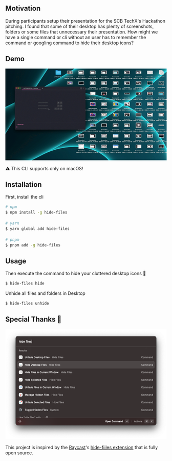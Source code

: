## Motivation

During participants setup their presentation for the SCB TechX's Hackathon pitching. I found that some of their desktop has plenty of screenshots, folders or some files that unnecessary their
presentation. How might we have a single command or cli without an user has to remember the command or googling command to hide their desktop icons?

## Demo

![demo hide and show files with hide-files cli](./docs/demo.gif)

⚠️ This CLI supports only on macOS!

## Installation

First, install the cli

```bash
# npm
$ npm install -g hide-files

# yarn
$ yarn global add hide-files

# pnpm
$ pnpm add -g hide-files
```

## Usage

Then execute the command to hide your cluttered desktop icons 🤫

```bash
$ hide-files hide
```

Unhide all files and folders in Desktop

```bash
$ hide-files unhide
```

## Special Thanks 🙏

![raycasts hide files extension screenshot](./docs/raycasts-hide-files-extension-preview.png)

This project is inspired by the [Raycast](https://www.raycast.com/)'s [hide-fiiles extension](https://github.com/raycast/extensions/tree/main/extensions/hide-files) that is fully open source.
